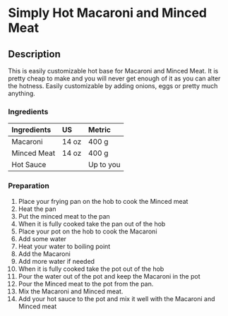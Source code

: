 # Simply Hot Macaroni and Minced Meat

## Description

This is easily customizable hot base for Macaroni and Minced Meat. It is pretty cheap to make and you will never get enough of it as you can alter the hotness. Easily customizable by adding onions, eggs or pretty much anything.

### Ingredients

|Ingredients  | US    |Metric     |
|:------------|:------|:----------|
| Macaroni    | 14 oz | 400 g     |
| Minced Meat | 14 oz | 400 g     |
| Hot Sauce   |       | Up to you | 

### Preparation

1. Place your frying pan on the hob to cook the Minced meat
2. Heat the pan
4. Put the minced meat to the pan
5. When it is fully cooked take the pan out of the hob
6. Place your pot on the hob to cook the Macaroni
7. Add some water
8. Heat your water to boiling point
9. Add the Macaroni
10. Add more water if needed
11. When it is fully cooked take the pot out of the hob
12. Pour the water out of the pot and keep the Macaroni in the pot
13. Pour the Minced meat to the pot from the pan.
14. Mix the Macaroni and Minced meat.
15. Add your hot sauce to the pot and mix it well with the Macaroni and Minced meat

